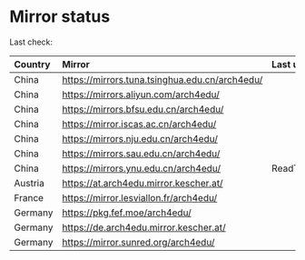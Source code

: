 <script src="./time.js"></script>
# Mirror status
Last check: <script type="text/javascript">localize(1697440614.4493742);</script>

|Country|Mirror|Last update|
|:------|:-----|:----------|
|China|https://mirrors.tuna.tsinghua.edu.cn/arch4edu/|<script type="text/javascript">localize(1697394517);</script>|
|China|https://mirrors.aliyun.com/arch4edu/|<script type="text/javascript">localize(1697394517);</script>|
|China|https://mirrors.bfsu.edu.cn/arch4edu/|<script type="text/javascript">localize(1697394517);</script>|
|China|https://mirror.iscas.ac.cn/arch4edu/|<script type="text/javascript">localize(1697394517);</script>|
|China|https://mirrors.nju.edu.cn/arch4edu/|<script type="text/javascript">localize(1697394517);</script>|
|China|https://mirrors.sau.edu.cn/arch4edu/|<script type="text/javascript">localize(1697394517);</script>|
|China|https://mirrors.ynu.edu.cn/arch4edu/|ReadTimeout|
|Austria|https://at.arch4edu.mirror.kescher.at/|<script type="text/javascript">localize(1697437969);</script>|
|France|https://mirror.lesviallon.fr/arch4edu/|<script type="text/javascript">localize(1697437969);</script>|
|Germany|https://pkg.fef.moe/arch4edu/|<script type="text/javascript">localize(1697437969);</script>|
|Germany|https://de.arch4edu.mirror.kescher.at/|<script type="text/javascript">localize(1697437969);</script>|
|Germany|https://mirror.sunred.org/arch4edu/|<script type="text/javascript">localize(1697437969);</script>|

<script src="./tablefilter/tablefilter.js"></script>
<script src="./table.js"></script>